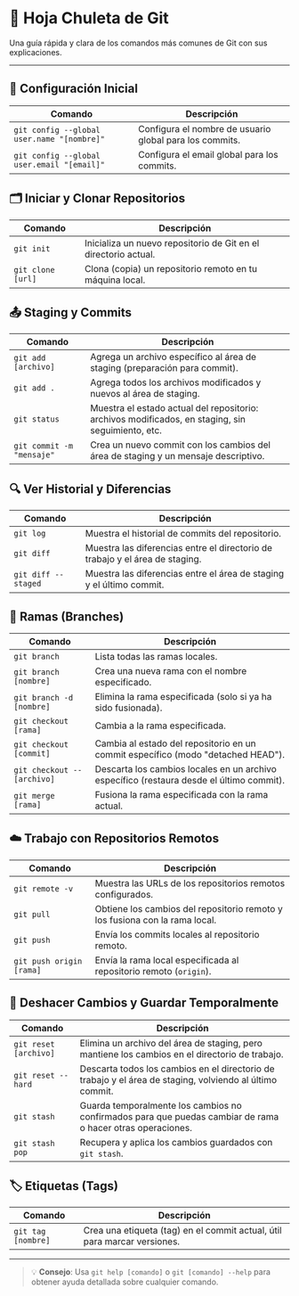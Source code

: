 # 📝 Hoja Chuleta de Git

Una guía rápida y clara de los comandos más comunes de Git con sus explicaciones.

---

## 🔧 Configuración Inicial
| Comando | Descripción |
|--------|-------------|
| `git config --global user.name "[nombre]"` | Configura el nombre de usuario global para los commits. |
| `git config --global user.email "[email]"` | Configura el email global para los commits. |

## 🗂️ Iniciar y Clonar Repositorios
| Comando | Descripción |
|--------|-------------|
| `git init` | Inicializa un nuevo repositorio de Git en el directorio actual. |
| `git clone [url]` | Clona (copia) un repositorio remoto en tu máquina local. |

## 📤 Staging y Commits
| Comando | Descripción |
|--------|-------------|
| `git add [archivo]` | Agrega un archivo específico al área de staging (preparación para commit). |
| `git add .` | Agrega todos los archivos modificados y nuevos al área de staging. |
| `git status` | Muestra el estado actual del repositorio: archivos modificados, en staging, sin seguimiento, etc. |
| `git commit -m "mensaje"` | Crea un nuevo commit con los cambios del área de staging y un mensaje descriptivo. |

## 🔍 Ver Historial y Diferencias
| Comando | Descripción |
|--------|-------------|
| `git log` | Muestra el historial de commits del repositorio. |
| `git diff` | Muestra las diferencias entre el directorio de trabajo y el área de staging. |
| `git diff --staged` | Muestra las diferencias entre el área de staging y el último commit. |

## 🌿 Ramas (Branches)
| Comando | Descripción |
|--------|-------------|
| `git branch` | Lista todas las ramas locales. |
| `git branch [nombre]` | Crea una nueva rama con el nombre especificado. |
| `git branch -d [nombre]` | Elimina la rama especificada (solo si ya ha sido fusionada). |
| `git checkout [rama]` | Cambia a la rama especificada. |
| `git checkout [commit]` | Cambia al estado del repositorio en un commit específico (modo "detached HEAD"). |
| `git checkout -- [archivo]` | Descarta los cambios locales en un archivo específico (restaura desde el último commit). |
| `git merge [rama]` | Fusiona la rama especificada con la rama actual. |

## ☁️ Trabajo con Repositorios Remotos
| Comando | Descripción |
|--------|-------------|
| `git remote -v` | Muestra las URLs de los repositorios remotos configurados. |
| `git pull` | Obtiene los cambios del repositorio remoto y los fusiona con la rama local. |
| `git push` | Envía los commits locales al repositorio remoto. |
| `git push origin [rama]` | Envía la rama local especificada al repositorio remoto (`origin`). |

## 🔄 Deshacer Cambios y Guardar Temporalmente
| Comando | Descripción |
|--------|-------------|
| `git reset [archivo]` | Elimina un archivo del área de staging, pero mantiene los cambios en el directorio de trabajo. |
| `git reset --hard` | Descarta todos los cambios en el directorio de trabajo y el área de staging, volviendo al último commit. |
| `git stash` | Guarda temporalmente los cambios no confirmados para que puedas cambiar de rama o hacer otras operaciones. |
| `git stash pop` | Recupera y aplica los cambios guardados con `git stash`. |

## 🏷️ Etiquetas (Tags)
| Comando | Descripción |
|--------|-------------|
| `git tag [nombre]` | Crea una etiqueta (tag) en el commit actual, útil para marcar versiones. |

---

> 💡 **Consejo**: Usa `git help [comando]` o `git [comando] --help` para obtener ayuda detallada sobre cualquier comando.